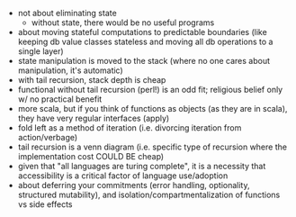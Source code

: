* not about eliminating state
  * without state, there would be no useful programs
* about moving stateful computations to predictable boundaries (like keeping db value classes stateless and moving all db operations to a single layer)
* state manipulation is moved to the stack (where no one cares about manipulation, it's automatic)
* with tail recursion, stack depth is cheap
* functional without tail recursion (perl!) is an odd fit; religious belief only w/ no practical benefit
* more scala, but if you think of functions as objects (as they are in scala), they have very regular interfaces (apply)
* fold left as a method of iteration (i.e. divorcing iteration from action/verbage)
* tail recursion is a venn diagram (i.e. specific type of recursion where the implementation cost COULD BE cheap)
* given that "all languages are turing complete", it is a necessity that accessibility is a critical factor of language use/adoption
* about deferring your commitments (error handling, optionality, structured mutability), and isolation/compartmentalization of functions vs side effects
